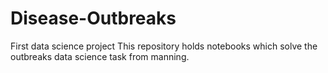 # Disease-Outbreaks
First data science project
This repository holds notebooks which solve the outbreaks data science task from manning.
